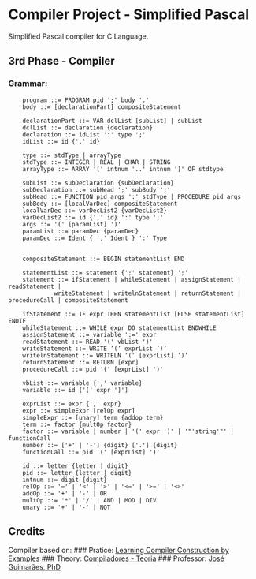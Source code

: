 # Compiler Project - Simplified Pascal
Simplified Pascal compiler for C Language.

## 3rd Phase - Compiler

### Grammar:

        program ::= PROGRAM pid ';' body '.'
        body ::= [declarationPart] compositeStatement
        
        declarationPart ::= VAR dclList [subList] | subList
        dclList ::= declaration {declaration}
        declaration ::= idList ':' type ';'
        idList ::= id {',' id}

        type ::= stdType | arrayType
        stdType ::= INTEGER | REAL | CHAR | STRING
        arrayType ::= ARRAY '[' intnum '..' intnum ']' OF stdtype

        subList ::= subDeclaration {subDeclaration}
        subDeclaration ::= subHead ';' subBody ';'
        subHead ::= FUNCTION pid args ':' stdType | PROCEDURE pid args
        subBody ::= [localVarDec] compositeStatement
        localVarDec ::= varDecList2 {varDecList2}
        varDecList2 ::= id {',' id} ':' type ';'        
        args ::= '(' [paramList] ')'
        paramList ::= paramDec {paramDec}
        paramDec ::= Ident { ',' Ident } ':' Type
        

        compositeStatement ::= BEGIN statementList END

        statementList ::= statement {';' statement} ';'
        statement ::= ifStatement | whileStatement | assignStatement | readStatement | 
                 writeStatement | writelnStatement | returnStatement | procedureCall | compositeStatement

        ifStatement ::= IF expr THEN statementList [ELSE statementList] ENDIF
        whileStatement ::= WHILE expr DO statementList ENDWHILE
        assignStatement ::= variable ':=' expr
        readStatement ::= READ '(' vbList ')'
        writeStatement ::= WRITE ’(’ exprList ’)’
        writelnStatement ::= WRITELN ’(’ [exprList] ’)’
        returnStatement ::= RETURN [expr]
        procedureCall ::= pid '(' [exprList] ')'
        
        vbList ::= variable {',' variable}
        variable ::= id ['[' expr ']']

        exprList ::= expr {',' expr}
        expr ::= simpleExpr [relOp expr]
        simpleExpr ::= [unary] term {addop term}
        term ::= factor {multOp factor}
        factor ::= variable | number | '(' expr ')' | '"'string'"' | functionCall
        number ::= ['+' | '-'] {digit} ['.'] {digit}
        functionCall ::= pid '(' [exprList] ')'

        id ::= letter {letter | digit}
        pid ::= letter {letter | digit}
        intnum ::= digit {digit}
        relOp ::= '=' | '<' | '>' | '<=' | '>=' | '<>'
        addOp ::= '+' | '-' | OR
        multOp ::= '*' | '/' | AND | MOD | DIV
        unary ::= '+' | '-' | NOT

## Credits
Compiler based on:
    ### Pratice: [Learning Compiler Construction by Examples](http://www.cyan-lang.org/jose/courses/02-1/cc/comp.pdf)
    ### Theory: [Compiladores - Teoria](http://www.cyan-lang.org/jose/courses/10-1/compiladores/compiladores-teoria.pdf)
    ### Professor: [José Guimarães, PhD](http://www.cyan-lang.org/jose)
